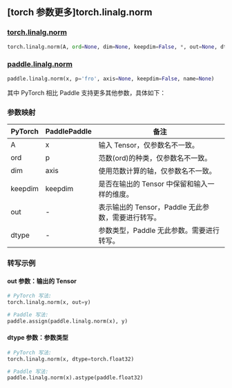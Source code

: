 ## [torch 参数更多]torch.linalg.norm

### [torch.linalg.norm](https://pytorch.org/docs/1.13/generated/torch.linalg.norm.html#torch.linalg.norm)

```python
torch.linalg.norm(A, ord=None, dim=None, keepdim=False, *, out=None, dtype=None)
```

### [paddle.linalg.norm](https://www.paddlepaddle.org.cn/documentation/docs/zh/api/paddle/linalg/norm_cn.html)

```python
paddle.linalg.norm(x, p='fro', axis=None, keepdim=False, name=None)
```

其中 PyTorch 相比 Paddle 支持更多其他参数，具体如下：

### 参数映射

| PyTorch | PaddlePaddle | 备注                                                |
| ------- | ------------ | --------------------------------------------------- |
| A       | x            | 输入 Tensor，仅参数名不一致。                       |
| ord     | p            | 范数(ord)的种类，仅参数名不一致。                   |
| dim     | axis         | 使用范数计算的轴，仅参数名不一致。                  |
| keepdim | keepdim      | 是否在输出的 Tensor 中保留和输入一样的维度。        |
| out     | -            | 表示输出的 Tensor，Paddle 无此参数，需要进行转写。 |
| dtype   | -            | 参数类型，Paddle 无此参数。需要进行转写。               |

### 转写示例

#### out 参数：输出的 Tensor

```python
# PyTorch 写法:
torch.linalg.norm(x, out=y)

# Paddle 写法:
paddle.assign(paddle.linalg.norm(x), y)
```

#### dtype 参数：参数类型

```python
# PyTorch 写法:
torch.linalg.norm(x, dtype=torch.float32)

# Paddle 写法:
paddle.linalg.norm(x).astype(paddle.float32)
```